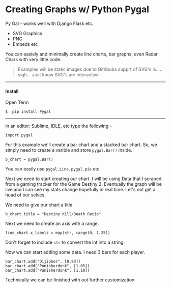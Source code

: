 
# Creating Graphs w/ Python Pygal


Py Gal - works well with Django Flask etc. 
+ SVG Graphics
+ PNG
+ Embeds etc

You can easiely and minimally create line charts, bar graphs, even Radar Chars with very little code. 



>Examples will be static images due to Githbubs supprt of SVG's is.....  sigh...
Just know SVG's are interactive. 

---
#### Install

Open Term
```
$  pip install Pygal
```
---

In an editor: Sublime, IDLE, etc type the following -
```
import pygal
```
For this example we'll create a bar chart and a stacked bar chart.  So, we simply need to create a varible and store ```pygal.Bar()``` inside.

```
b_chart = pygal.Bar()
```
You can easily use ```pygal.Line```, ```pygal.pie``` etc.

Next we need to start creating our chart.  I will be using Data that I scraped from a gaming tracker for the Game Destiny 2.  Eventually the graph will be live and I can see my stats change hopefully in real time.  Let's not get a head of our selves.

We need to give our chart a title.
```
b_chart.title = "Destiny Kill/Death Ratio"
```
Next we need to create an axis with a range.  
```
line_chart.x_labels = map(str, range(0, 1.25))
```
Don't forget to include ```str``` to convert the int into a string.

Now we can start adding some data. I need 3 bars for each player.
```
bar_chart.add("Dijiphos", [0.93])
bar_chart.add("Punisherdonk", [1.05])
bar_chart.add("Punisherdonk", [1.10])
```

Technically we can be finished with out further customization.







